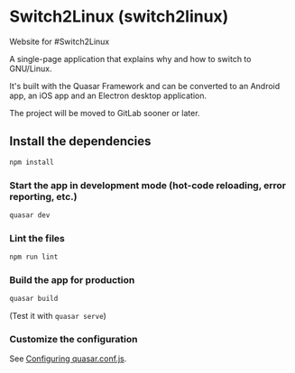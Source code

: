 # Switch2Linux (switch2linux)

Website for #Switch2Linux

A single-page application that explains why and how to switch to GNU/Linux.

It's built with the Quasar Framework and can be converted to an Android app, an iOS app and an Electron desktop application.

The project will be moved to GitLab sooner or later.

## Install the dependencies
```bash
npm install
```

### Start the app in development mode (hot-code reloading, error reporting, etc.)
```bash
quasar dev
```

### Lint the files
```bash
npm run lint
```

### Build the app for production
```bash
quasar build
```
(Test it with `quasar serve`)

### Customize the configuration
See [Configuring quasar.conf.js](https://quasar.dev/quasar-cli/quasar-conf-js).
